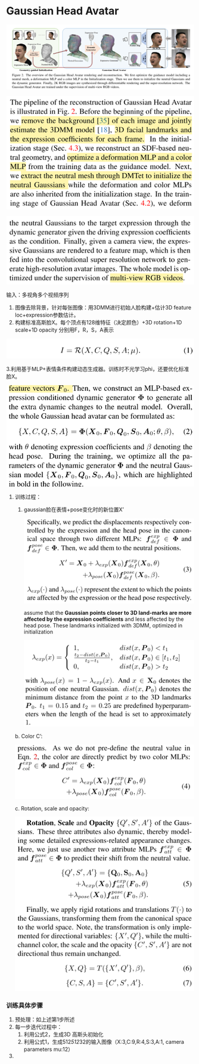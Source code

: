 # Gaussian Head Avatar

![image.png](Gaussian%20Head%20Avatar%201a771bdab3cf801aae03d5b74aec9e04/image.png)

![image.png](Gaussian%20Head%20Avatar%201a771bdab3cf801aae03d5b74aec9e04/image%201.png)

![image.png](Gaussian%20Head%20Avatar%201a771bdab3cf801aae03d5b74aec9e04/image%202.png)

输入：多视角多个视频序列

1. 图像去除背景，针对每张图像：用3DMM进行初始人脸构建+估计3D feature loc+expression参数估计。
2. 构建标准高斯脸X。每个顶点有128维特征（决定颜色）+3D rotation+1D scale+1D opacity 分别用F，R，S，A表示

![image.png](Gaussian%20Head%20Avatar%201a771bdab3cf801aae03d5b74aec9e04/image%203.png)

3.利用基于MLP+表情条件构建动态生成器。训练时不光学习phi，还要优化标准脸X。

![image.png](Gaussian%20Head%20Avatar%201a771bdab3cf801aae03d5b74aec9e04/image%204.png)

1. 训练过程：
    1. gaussian脸在表情+pose变化时的新位置X’
        
        ![image.png](Gaussian%20Head%20Avatar%201a771bdab3cf801aae03d5b74aec9e04/image%205.png)
        
        assume that the **Gaussian points closer to 3D land-marks are more affected by the expression coefficients** and less affected by the head pose. These landmarks initialized with 3DMM, optimized in initialization
        
        ![image.png](Gaussian%20Head%20Avatar%201a771bdab3cf801aae03d5b74aec9e04/image%206.png)
        
    
    b. Color C’:
    
    ![image.png](Gaussian%20Head%20Avatar%201a771bdab3cf801aae03d5b74aec9e04/548a4e62-93e5-48e2-9184-4ebd5896ec01.png)
    
    c. Rotation, scale and opacity:
    
    ![image.png](Gaussian%20Head%20Avatar%201a771bdab3cf801aae03d5b74aec9e04/image%207.png)
    

### 训练具体步骤

1. 预处理：如上述第1步所述
2. 每一步迭代过程中：
    1. 利用公式2，生成3D 高斯头初始化
    2. 利用公式1，生成512*512*32的输入图像（X:3,C:9,R:4,S:3,A:1, camera parameters mu:12）
3.